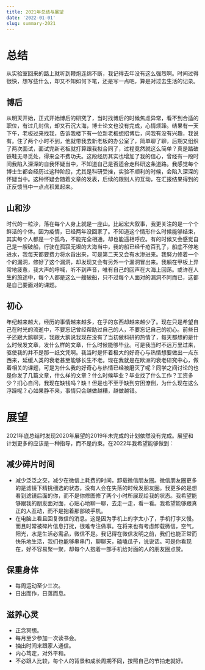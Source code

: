 ```yaml
---
title: 2021年总结与展望
date: '2022-01-01'
slug: summary-2021
---
```


# 总结

从实验室回来的路上就听到鞭炮连绵不断，我记得去年没有这么强烈啊。时间过得很快，想写些什么，却又不知如何下笔，还是写一点吧，算是对过去生活的记录。

## 博后

从明天开始，正式开始博后的研究了，当时找博后的时候焦虑异常，看不到合适的职位，有过几封信，却又石沉大海，博士论文也没有完成，心情烦躁。结果有一天下午，老板过来找我，告诉我楼下有一位新老板想招博后，问我有没有兴趣，我说有。住了两个小时不到，他就带我去新老板的办公室了，简单聊了聊，后期又组织了两次面试，面试完新老板就打算跟我拟合同了，过程竟然就这么简单？真是踏破铁鞋无寻觅处，得来全不费功夫。这段经历其实也增加了我的信心，曾经有一段时间我陷入深深的自我怀疑当中，不知道自己是否适合走科研这条道路。我感觉每个博士生都会经历过这种阶段，尤其是科研受挫，实验不顺利的时候，会陷入深深的怀疑当中。这种怀疑会随着文章的发表，后续的跟别人的互动，在汇报结果得到的正反馈当中一点点积累起来。

## 山和沙

时代的一粒沙，落在每个人身上就是一座山。比起宏大叙事，我更关注的是一个个鲜活的个体。因为疫情，已经两年没回家了。不知道这个情形什么时候能够结束，其实每个人都是一个孤岛，不能完全相通，却也能遥相呼应。有的时候又会感觉自己是一艘破船，行驶在孤寂无垠的大海当中，我的船已经千疮百孔了，船底不停地进水，我每天都要费力将水舀出来，可是第二天又会有水渗进来。我努力修着一个个的漏洞，修好了这个漏洞，却发现又会有另外一个漏洞冒出来。我躺在甲板上异常地疲惫，我大声的呼喊，听不到声音，唯有自己的回声在大海上回荡。或许在人生的旅途中，每个人都是这么一艘破船，只不过每个人面对的漏洞不同而已，这都是自己要面对的课题。

## 初心

年纪越来越大，经历的事情越来越多，在乎的东西却越来越少了。现在只是希望自己在时光的流逝中，不要忘记曾经帮助过自己的人，不要忘记自己的初心。前些日子还跟大鹅聊天，我跟大鹅说我现在没有了当初做科研的热情了，每天都想的是什么时候发文章，发什么样的文章，什么时候能够毕业。可是我当时不远万里过来，驱使我的并不是那一纸文凭啊。我当时是怀着极大的好奇心与热情想要做出一点东西来，延缓人类的衰老甚至能够长生不老。现在我就是在欧洲的衰老研究中心，做着相关的课题，可是为什么我的好奇心与热情已经被磨灭了呢？同学之间讨论的也是你发了几篇文章，什么样的文章？什么时候毕业？毕业找了什么工作？工资多少？扪心自问，我现在缺钱吗？缺！但是也不至于缺到穷困潦倒，为什么现在这么浮躁呢？心如果静不来，事情只会越做越糟，越做越错。

# 展望

2021年底总结时发现2020年展望的2019年未完成的计划依然没有完成。展望和计划更多的应该是一种指导，而不是约束。在2022年我希望能够做到：

## 减少碎片时间

- 减少泛泛之交，减少在微信上耗费的时间，卸载微信朋友圈。微信朋友圈更多的是滤镜下精挑细选的状态，没有人会在失落的时候发朋友圈。我更多的是想看到滤镜后面的你，而不是你修图修了两个小时所展现给我的状态。我希望能够跟我的朋友面对面，心贴心地聊一聊，去走一走，看一看。我希望能够跟真正的人互动，而不是抱着那部破手机。
- 在电脑上看且回复微信的消息。这是因为手机上的字太小了，手机打字又慢。而且时常被碎片信息打扰，很难专注做事。在将来也有考虑卸载微信，空气，阳光，水是生活必需品，微信不是。我记得在微信发明之前，我们也能正常而快乐地生活，我们也能够串串门，聊聊天，磕嗑瓜子，说说话。可是你看现在，好不容易聚一聚，却每个人抱着一部手机给对面的人的朋友圈点赞。

## 保重身体

- 每周运动至少三次。
- 日出而作，日落而息。

## 滋养心灵

- 正念冥想。
- 每月至少参加一次读书会。
- 抽出时间来跟家人通信。
- 内心笃定，对外平和。
- 不必跟人比较，每个人的背景和成长周期不同，按照自己的节拍走就好。



